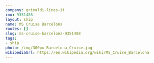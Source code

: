 ```yaml
---
company: grimaldi-lines-it
imo: 9351488
layout: ship
name: MS Cruise Barcelona
routes: []
slug: ms-cruise-barcelona-9351488
tags:
- ship
photo: /img/300px-Barcelona_Cruise.jpg
wikipediaUrl: https://en.wikipedia.org/wiki/MS_Cruise_Barcelona
---
```

